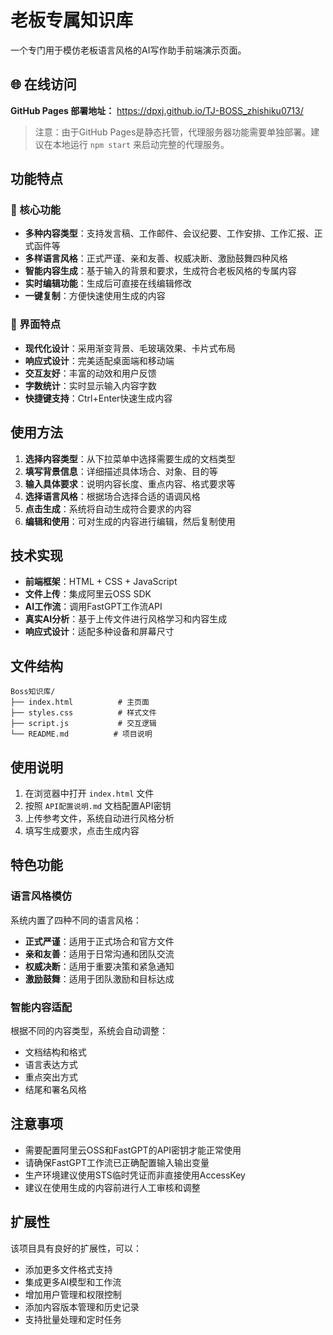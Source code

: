 # 老板专属知识库

一个专门用于模仿老板语言风格的AI写作助手前端演示页面。

## 🌐 在线访问

**GitHub Pages 部署地址：** https://dpxj.github.io/TJ-BOSS_zhishiku0713/

> 注意：由于GitHub Pages是静态托管，代理服务器功能需要单独部署。建议在本地运行 `npm start` 来启动完整的代理服务。

## 功能特点

### 🎯 核心功能
- **多种内容类型**：支持发言稿、工作邮件、会议纪要、工作安排、工作汇报、正式函件等
- **多样语言风格**：正式严谨、亲和友善、权威决断、激励鼓舞四种风格
- **智能内容生成**：基于输入的背景和要求，生成符合老板风格的专属内容
- **实时编辑功能**：生成后可直接在线编辑修改
- **一键复制**：方便快速使用生成的内容

### 🎨 界面特点
- **现代化设计**：采用渐变背景、毛玻璃效果、卡片式布局
- **响应式设计**：完美适配桌面端和移动端
- **交互友好**：丰富的动效和用户反馈
- **字数统计**：实时显示输入内容字数
- **快捷键支持**：Ctrl+Enter快速生成内容

## 使用方法

1. **选择内容类型**：从下拉菜单中选择需要生成的文档类型
2. **填写背景信息**：详细描述具体场合、对象、目的等
3. **输入具体要求**：说明内容长度、重点内容、格式要求等
4. **选择语言风格**：根据场合选择合适的语调风格
5. **点击生成**：系统将自动生成符合要求的内容
6. **编辑和使用**：可对生成的内容进行编辑，然后复制使用

## 技术实现

- **前端框架**：HTML + CSS + JavaScript
- **文件上传**：集成阿里云OSS SDK
- **AI工作流**：调用FastGPT工作流API
- **真实AI分析**：基于上传文件进行风格学习和内容生成
- **响应式设计**：适配多种设备和屏幕尺寸

## 文件结构

```
Boss知识库/
├── index.html          # 主页面
├── styles.css          # 样式文件
├── script.js           # 交互逻辑
└── README.md          # 项目说明
```

## 使用说明

1. 在浏览器中打开 `index.html` 文件
2. 按照 `API配置说明.md` 文档配置API密钥
3. 上传参考文件，系统自动进行风格分析
4. 填写生成要求，点击生成内容

## 特色功能

### 语言风格模仿
系统内置了四种不同的语言风格：
- **正式严谨**：适用于正式场合和官方文件
- **亲和友善**：适用于日常沟通和团队交流
- **权威决断**：适用于重要决策和紧急通知
- **激励鼓舞**：适用于团队激励和目标达成

### 智能内容适配
根据不同的内容类型，系统会自动调整：
- 文档结构和格式
- 语言表达方式
- 重点突出方式
- 结尾和署名风格

## 注意事项

- 需要配置阿里云OSS和FastGPT的API密钥才能正常使用
- 请确保FastGPT工作流已正确配置输入输出变量
- 生产环境建议使用STS临时凭证而非直接使用AccessKey
- 建议在使用生成的内容前进行人工审核和调整

## 扩展性

该项目具有良好的扩展性，可以：
- 添加更多文件格式支持
- 集成更多AI模型和工作流
- 增加用户管理和权限控制
- 添加内容版本管理和历史记录
- 支持批量处理和定时任务 